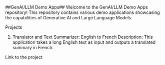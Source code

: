 ##GenAI/LLM Demo Apps##
Welcome to the GenAI/LLM Demo Apps repository! This repository contains various demo applications showcasing the capabilities of Generative AI and Large Language Models.

Projects
1. Translator and Text Summarizer: English to French
Description:
This application takes a long English text as input and outputs a translated summary in French.


Link to the project


